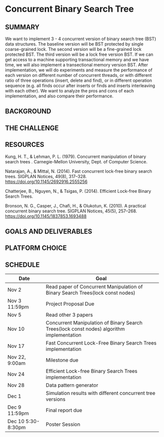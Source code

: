 # Concurrent Binary Search Tree

## SUMMARY
We want to implement 3 - 4 concurrent version of binary search tree (BST) data structures. The baseline version will be BST protected by single coarse-grained lock. The second version will be a fine-grained lock protected BST. The third version will be a lock free version BST. If we can get access to a machine supporting transactional memory and we have time, we will also implement a transectional memory version BST.
After implementation, we will do experiments and measure the performance of each version on different number of concurrent threads, or with different ratio of three operations (insert, delete and find), or in different operation sequence (e.g. all finds occur after inserts or finds and inserts interleaving with each other). We want to analyze the pros and cons of each implementation, and also compare their performance.

## BACKGROUND

## THE CHALLENGE

## RESOURCES
Kung, H. T., & Lehman, P. L. (1979). Concurrent manipulation of binary search trees . Carnegie-Mellon University, Dept. of Computer Science.


Natarajan, A., & Mittal, N. (2014). Fast concurrent lock-free binary search trees. SIGPLAN Notices, 49(8), 317–328. https://doi.org/10.1145/2692916.2555256


Chatterjee, B., Nguyen, N., & Tsigas, P. (2014). Efficient Lock-free Binary Search Trees.


Bronson, N. G., Casper, J., Chafi, H., & Olukotun, K. (2010). A practical concurrent binary search tree. SIGPLAN Notices, 45(5), 257–268. https://doi.org/10.1145/1837853.1693488

## GOALS AND DELIVERABLES

## PLATFORM CHOICE

## SCHEDULE
| Date      | Goal |
| ----------- | ----------- |
| Nov 2 | Read paper of Concurrent Manipulation of Binary Search Trees(lock const nodes) |
| Nov 3 11:59pm | Project Proposal Due |
| Nov 5 | Read other 3 papers |
| Nov 10 | Concurrent Manipulation of Binary Search Trees(lock const nodes) algorithm implementation |
| Nov 17 | Fast Concurrent Lock-Free Binary Search Trees implementation |
| Nov 22, 9:00am | Milestone due |
| Nov 24 | Efficient Lock-free Binary Search Trees implementation |
| Nov 28 | Data pattern generator |
| Dec 1 | Simulation results with different concurrent tree versions |
| Dec 9 11:59pm | Final report due |
| Dec 10 5:30-8:30pm | Poster Session |